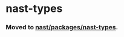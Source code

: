 # nast-types

### Moved to [nast/packages/nast-types](https://github.com/dragonman225/nast/tree/master/packages/nast-types).